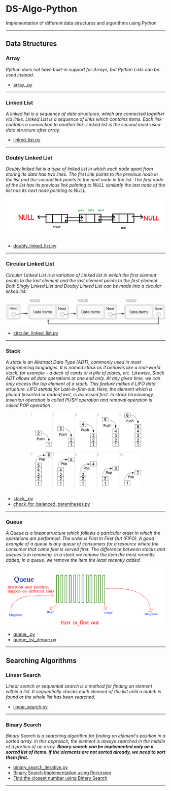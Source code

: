 # DS-Algo-Python
Implementation of different data structures and algorithms using Python

- - -

## Data Structures

### Array
*Python does not have built-in support for Arrays, but Python Lists can be used instead.*

- [array_.py](array_.py)

- - -

### Linked List
*A linked list is a sequence of data structures, which are connected together via links. Linked List is a sequence of links which contains items. Each link contains a connection to another link. Linked list is the second most-used data structure after array.*

- [linked_list.py](linked_list.py)

- - -

### Doubly Linked List
*Doubly linked list is a type of linked list in which each node apart from storing its data has two links. The first link points to the previous node in the list and the second link points to the next node in the list. The first node of the list has its previous link pointing to NULL similarly the last node of the list has its next node pointing to NULL.*

![Doubly Linked List](img/dll.jpg)

- [doubly_linked_list.py](doubly_linked_list.py)

- - -

### Circular Linked List
*Circular Linked List is a variation of Linked list in which the first element points to the last element and the last element points to the first element. Both Singly Linked List and Doubly Linked List can be made into a circular linked list.*

![Circular Linked List](img/singly_circular_linked_list.jpg)

- [circular_linked_list.py](circular_linked_list.py)

- - -

### Stack
*A stack is an Abstract Data Type (ADT), commonly used in most programming languages. It is named stack as it behaves like a real-world stack, for example – a deck of cards or a pile of plates, etc. Likewise, Stack ADT allows all data operations at one end only. At any given time, we can only access the top element of a stack. This feature makes it LIFO data structure. LIFO stands for Last-in-first-out. Here, the element which is placed (inserted or added) last, is accessed first. In stack terminology, insertion operation is called PUSH operation and removal operation is called POP operation*

<p align="center">
  <img src="img/stack.png">
</p>

- [stack_.py](stack_.py)
- [check_for_balanced_parentheses.py](check_for_balanced_parentheses.py)


- - -

### Queue
*A Queue is a linear structure which follows a particular order in which the operations are performed. The order is First In First Out (FIFO). A good example of a queue is any queue of consumers for a resource where the consumer that came first is served first. The difference between stacks and queues is in removing. In a stack we remove the item the most recently added; in a queue, we remove the item the least recently added.*

<p align="center">
  <img src="img/Queue.png">
</p>

- [queue_.py](queue_.py)
- [queue_list_deque.py](queue_list_deque.py)

- - -

## Searching Algorithms

### Linear Search

*Linear search or sequential search is a method for finding an element within a list. It sequentially checks each element of the list until a match is found or the whole list has been searched.*

- [linear_search.py](linear_search.py)

- - -

### Binary Search

*Binary Search is a searching algorithm for finding an element's position in a sorted array. In this approach, the element is always searched in the middle of a portion of an array. **Binary search can be implemented only on a sorted list of items. If the elements are not sorted already, we need to sort them first.***

- [binary_search_iterative.py](binary_search_iterative.py)
- [Binary Search Implementation using Recursion](binary_search_recursive.py)
- [Find the closest number using Binary Search](closest_number_binary_search.py)

- - -